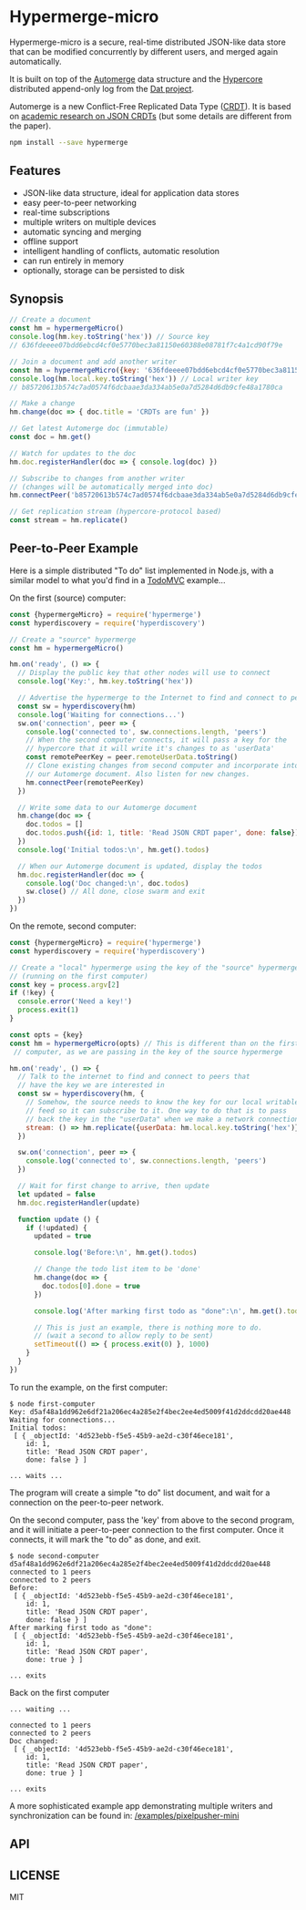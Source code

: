 # Hypermerge-micro

Hypermerge-micro is a secure, real-time distributed JSON-like data store that can be modified concurrently by different users, and merged again automatically.

It is built on top of the [Automerge](https://github.com/automerge/automerge) data structure and the [Hypercore](https://github.com/mafintosh/hypercore) distributed append-only log from the [Dat project](https://datproject.org/).

Automerge is a new Conflict-Free Replicated Data Type
  ([CRDT](https://en.wikipedia.org/wiki/Conflict-free_replicated_data_type)). It is based on [academic research on JSON CRDTs](https://arxiv.org/abs/1608.03960) (but some details are different from the paper).

``` sh
npm install --save hypermerge
```

## Features

* JSON-like data structure, ideal for application data stores
* easy peer-to-peer networking
* real-time subscriptions
* multiple writers on multiple devices
* automatic syncing and merging
* offline support
* intelligent handling of conflicts, automatic resolution
* can run entirely in memory
* optionally, storage can be persisted to disk

## Synopsis

``` js
// Create a document
const hm = hypermergeMicro()
console.log(hm.key.toString('hex')) // Source key
// 636fdeeee07bdd6ebcd4cf0e5770bec3a81150e60388e08781f7c4a1cd90f79e

// Join a document and add another writer
const hm = hypermergeMicro({key: '636fdeeee07bdd6ebcd4cf0e5770bec3a81150e60388e08781f7c4a1cd90f79e'})
console.log(hm.local.key.toString('hex')) // Local writer key
// b85720613b574c7ad0574f6dcbaae3da334ab5e0a7d5284d6db9cfe48a1780ca

// Make a change
hm.change(doc => { doc.title = 'CRDTs are fun' })

// Get latest Automerge doc (immutable)
const doc = hm.get()

// Watch for updates to the doc
hm.doc.registerHandler(doc => { console.log(doc) })

// Subscribe to changes from another writer
// (changes will be automatically merged into doc)
hm.connectPeer('b85720613b574c7ad0574f6dcbaae3da334ab5e0a7d5284d6db9cfe48a1780ca')

// Get replication stream (hypercore-protocol based)
const stream = hm.replicate()
```

## Peer-to-Peer Example

Here is a simple distributed "To do" list implemented in Node.js, with a similar model to what you'd find in a [TodoMVC](http://todomvc.com/) example...

On the first (source) computer:

``` js
const {hypermergeMicro} = require('hypermerge')
const hyperdiscovery = require('hyperdiscovery')

// Create a "source" hypermerge
const hm = hypermergeMicro()

hm.on('ready', () => {
  // Display the public key that other nodes will use to connect
  console.log('Key:', hm.key.toString('hex'))

  // Advertise the hypermerge to the Internet to find and connect to peers
  const sw = hyperdiscovery(hm)
  console.log('Waiting for connections...')
  sw.on('connection', peer => {
    console.log('connected to', sw.connections.length, 'peers')
    // When the second computer connects, it will pass a key for the
    // hypercore that it will write it's changes to as 'userData'
    const remotePeerKey = peer.remoteUserData.toString()
    // Clone existing changes from second computer and incorporate into
    // our Automerge document. Also listen for new changes.
    hm.connectPeer(remotePeerKey)
  })

  // Write some data to our Automerge document
  hm.change(doc => {
    doc.todos = []
    doc.todos.push({id: 1, title: 'Read JSON CRDT paper', done: false})
  })
  console.log('Initial todos:\n', hm.get().todos)

  // When our Automerge document is updated, display the todos
  hm.doc.registerHandler(doc => {
    console.log('Doc changed:\n', doc.todos)
    sw.close() // All done, close swarm and exit
  })
})
```

On the remote, second computer:

``` js
const {hypermergeMicro} = require('hypermerge')
const hyperdiscovery = require('hyperdiscovery')

// Create a "local" hypermerge using the key of the "source" hypermerge
// (running on the first computer)
const key = process.argv[2]
if (!key) {
  console.error('Need a key!')
  process.exit(1)
}

const opts = {key}
const hm = hypermergeMicro(opts) // This is different than on the first
 // computer, as we are passing in the key of the source hypermerge

hm.on('ready', () => {
  // Talk to the internet to find and connect to peers that
  // have the key we are interested in
  const sw = hyperdiscovery(hm, {
    // Somehow, the source needs to know the key for our local writable
    // feed so it can subscribe to it. One way to do that is to pass
    // back the key in the "userData" when we make a network connection.
    stream: () => hm.replicate({userData: hm.local.key.toString('hex')})
  })

  sw.on('connection', peer => {
    console.log('connected to', sw.connections.length, 'peers')
  })

  // Wait for first change to arrive, then update
  let updated = false
  hm.doc.registerHandler(update)

  function update () {
    if (!updated) {
      updated = true

      console.log('Before:\n', hm.get().todos)

      // Change the todo list item to be 'done'
      hm.change(doc => {
        doc.todos[0].done = true
      })

      console.log('After marking first todo as "done":\n', hm.get().todos)

      // This is just an example, there is nothing more to do.
      // (wait a second to allow reply to be sent)
      setTimeout(() => { process.exit(0) }, 1000)
    }
  }
})
```

To run the example, on the first computer:

```
$ node first-computer
Key: d5af48a1dd962e6df21a206ec4a285e2f4bec2ee4ed5009f41d2ddcdd20ae448
Waiting for connections...
Initial todos:
 [ { _objectId: '4d523ebb-f5e5-45b9-ae2d-c30f46ece181',
    id: 1,
    title: 'Read JSON CRDT paper',
    done: false } ]

... waits ...
```

The program will create a simple "to do" list document, and wait for a connection on the peer-to-peer network.

On the second computer, pass the 'key' from above to the second program, and it will initiate a peer-to-peer connection to the first computer. Once it connects, it will mark the "to do" as done, and exit.

```
$ node second-computer d5af48a1dd962e6df21a206ec4a285e2f4bec2ee4ed5009f41d2ddcdd20ae448
connected to 1 peers
connected to 2 peers
Before:
 [ { _objectId: '4d523ebb-f5e5-45b9-ae2d-c30f46ece181',
    id: 1,
    title: 'Read JSON CRDT paper',
    done: false } ]
After marking first todo as "done":
 [ { _objectId: '4d523ebb-f5e5-45b9-ae2d-c30f46ece181',
    id: 1,
    title: 'Read JSON CRDT paper',
    done: true } ]

... exits
```

Back on the first computer

```
... waiting ...

connected to 1 peers
connected to 2 peers
Doc changed:
 [ { _objectId: '4d523ebb-f5e5-45b9-ae2d-c30f46ece181',
    id: 1,
    title: 'Read JSON CRDT paper',
    done: true } ]

... exits    
```

A more sophisticated example app demonstrating multiple writers and synchronization can be found in: [/examples/pixelpusher-mini](/examples/pixelpusher-mini)

## API

## LICENSE

MIT
